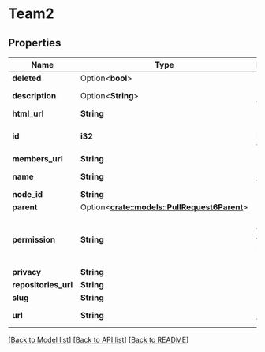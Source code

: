 # Team2

## Properties

Name | Type | Description | Notes
------------ | ------------- | ------------- | -------------
**deleted** | Option<**bool**> |  | [optional]
**description** | Option<**String**> | Description of the team | 
**html_url** | **String** |  | 
**id** | **i32** | Unique identifier of the team | 
**members_url** | **String** |  | 
**name** | **String** | Name of the team | 
**node_id** | **String** |  | 
**parent** | Option<[**crate::models::PullRequest6Parent**](Pull_Request_6_parent.md)> |  | [optional]
**permission** | **String** | Permission that the team will have for its repositories | 
**privacy** | **String** |  | 
**repositories_url** | **String** |  | 
**slug** | **String** |  | 
**url** | **String** | URL for the team | 

[[Back to Model list]](../README.md#documentation-for-models) [[Back to API list]](../README.md#documentation-for-api-endpoints) [[Back to README]](../README.md)


